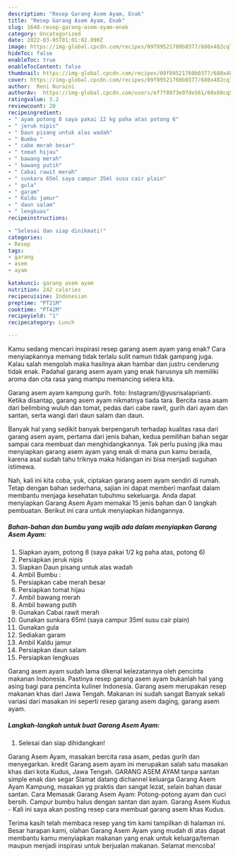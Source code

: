 ```yaml
---
description: "Resep Garang Asem Ayam, Enak"
title: "Resep Garang Asem Ayam, Enak"
slug: 1648-resep-garang-asem-ayam-enak
category: Uncategorized
date: 2022-03-05T01:01:02.090Z
image: https://img-global.cpcdn.com/recipes/09f89521760b0377/680x482cq70/garang-asem-ayam-foto-resep-utama.jpg
hideToc: false
enableToc: true
enableTocContent: false
thumbnail: https://img-global.cpcdn.com/recipes/09f89521760b0377/680x482cq70/garang-asem-ayam-foto-resep-utama.jpg
cover: https://img-global.cpcdn.com/recipes/09f89521760b0377/680x482cq70/garang-asem-ayam-foto-resep-utama.jpg
author:  Reni Nuraini
authorAv:  https://img-global.cpcdn.com/users/ef7f8973e97de561/60x60cq50/avatar.jpg
ratingvalue: 3.2
reviewcount: 20
recipeingredient:
- " ayam potong 8 saya pakai 12 kg paha atas potong 6"
- " jeruk nipis"
- " Daun pisang untuk alas wadah"
- " Bumbu "
- " cabe merah besar"
- " tomat hijau"
- " bawang merah"
- " bawang putih"
- " Cabai rawit merah"
- " sunkara 65ml saya campur 35ml susu cair plain"
- " gula"
- " garam"
- " Kaldu jamur"
- " daun salam"
- " lengkuas"
recipeinstructions:

- "Selesai dan siap dinikmati!"
categories:
- Resep
tags:
- garang
- asem
- ayam

katakunci: garang asem ayam 
nutrition: 242 calories
recipecuisine: Indonesian
preptime: "PT21M"
cooktime: "PT42M"
recipeyield: "1"
recipecategory: Lunch

---
```



Kamu sedang mencari inspirasi resep garang asem ayam yang enak? Cara menyiapkannya memang tidak terlalu sulit namun tidak gampang juga. Kalau salah mengolah maka hasilnya akan hambar dan justru cenderung tidak enak. Padahal garang asem ayam yang enak harusnya sih memiliki aroma dan cita rasa yang mampu memancing selera kita.


Garang asem ayam kampung gurih. foto: Instagram/@yusrisalaprianti. Ketika disantap, garang asem ayam nikmatnya tiada tara. Bercita rasa asam dari belimbing wuluh dan tomat, pedas dari cabe rawit, gurih dari ayam dan santan, serta wangi dari daun salam dan daun.

Banyak hal yang sedikit banyak berpengaruh terhadap kualitas rasa dari garang asem ayam, pertama dari jenis bahan, kedua pemilihan bahan segar sampai cara membuat dan menghidangkannya. Tak perlu pusing jika mau menyiapkan garang asem ayam yang enak di mana pun kamu berada, karena asal sudah tahu triknya maka hidangan ini bisa menjadi suguhan istimewa.


Nah, kali ini kita coba, yuk, ciptakan garang asem ayam sendiri di rumah. Tetap dengan bahan sederhana, sajian ini dapat memberi manfaat dalam membantu menjaga kesehatan tubuhmu sekeluarga. Anda dapat menyiapkan Garang Asem Ayam memakai 15 jenis bahan dan 0 langkah pembuatan. Berikut ini cara untuk menyiapkan hidangannya.

<!--inarticleads1-->

##### Bahan-bahan dan bumbu yang wajib ada dalam menyiapkan Garang Asem Ayam:

1. Siapkan  ayam, potong 8 (saya pakai 1/2 kg paha atas, potong 6)
1. Persiapkan  jeruk nipis
1. Siapkan  Daun pisang untuk alas wadah
1. Ambil  Bumbu :
1. Persiapkan  cabe merah besar
1. Persiapkan  tomat hijau
1. Ambil  bawang merah
1. Ambil  bawang putih
1. Gunakan  Cabai rawit merah
1. Gunakan  sunkara 65ml (saya campur 35ml susu cair plain)
1. Gunakan  gula
1. Sediakan  garam
1. Ambil  Kaldu jamur
1. Persiapkan  daun salam
1. Persiapkan  lengkuas


Garang asem ayam sudah lama dikenal kelezatannya oleh pencinta makanan Indonesia. Pastinya resep garang asem ayam bukanlah hal yang asing bagi para pencinta kuliner Indonesia. Garang asem merupakan resep makanan khas dari Jawa Tengah. Makanan ini sudah sangat Banyak sekali variasi dari masakan ini seperti resep garang asem daging, garang asem ayam. 

<!--inarticleads2-->

##### Langkah-langkah untuk buat Garang Asem Ayam:


1. Selesai dan siap dihidangkan!

Garang Asem Ayam, masakan bercita rasa asam, pedas gurih dan menyegarkan. kredit Garang asem ayam ini merupakan salah satu masakan khas dari kota Kudus, Jawa Tengah. GARANG ASEM AYAM tanpa santan simple enak dan segar Slamat datang dichannel keluarga Garang Asem Ayam Kampung, masakan yg praktis dan sangat lezat, selain bahan dasar santan. Cara Memasak Garang Asem Ayam: Potong-potong ayam dan cuci bersih. Campur bumbu halus dengan santan dan ayam. Garang Asem Kudus - Kali ini saya akan posting resep cara membuat garang asem khas Kudus. 

Terima kasih telah membaca resep yang tim kami tampilkan di halaman ini. Besar harapan kami, olahan Garang Asem Ayam yang mudah di atas dapat membantu kamu menyiapkan makanan yang enak untuk keluarga/teman maupun menjadi inspirasi untuk berjualan makanan. Selamat mencoba!
